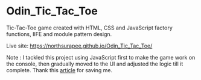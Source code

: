 # Odin_Tic_Tac_Toe

Tic-Tac-Toe game created with HTML, CSS and JavaScript factory functions, IIFE and module pattern design.

Live site: https://northsurapee.github.io/Odin_Tic_Tac_Toe/

Note : I tackled this project using JavaScript first to make the game work on the console, then gradually moved to the UI and adjusted the logic till it complete. Thank this [article](https://www.ayweb.dev/blog/building-a-house-from-the-inside-out) for saving me.